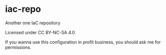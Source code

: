 # iac-repo
Another one IaC repository

Licensed under CC BY-NC-SA 4.0

If you wanna use this configuration in profit business, you should ask me for permissions.
